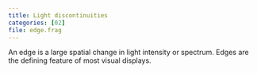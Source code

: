 ```yaml
---
title: Light discontinuities
categories: [02]
file: edge.frag
---
```

An edge is a large spatial change in light intensity or spectrum.
Edges are the defining feature of most visual displays.
